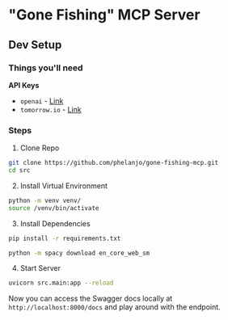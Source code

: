 # "Gone Fishing" MCP Server

## Dev Setup

### Things you'll need
**API Keys**
* `openai` - [Link](https://platform.openai.com/docs/quickstart?api-mode=responses)
* `tomorrow.io` - [Link](https://docs.tomorrow.io/reference/api-authentication)

### Steps
1. Clone Repo
```bash
git clone https://github.com/phelanjo/gone-fishing-mcp.git
cd src
```

2. Install Virtual Environment
```bash
python -m venv venv/
source /venv/bin/activate
```

3. Install Dependencies
```bash
pip install -r requirements.txt

python -m spacy download en_core_web_sm
```

4. Start Server
```bash
uvicorn src.main:app --reload
```

Now you can access the Swagger docs locally at `http://localhost:8000/docs` and play around with the endpoint.